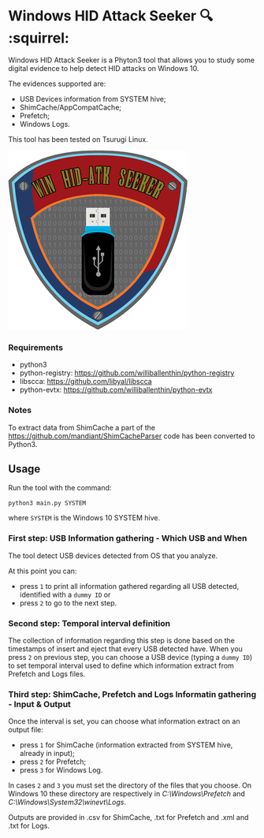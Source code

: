 # Windows HID Attack Seeker :mag: :squirrel:

Windows HID Attack Seeker is a Phyton3 tool that allows you to study some digital evidence to help detect HID attacks on Windows 10.

The evidences supported are:
- USB Devices information from SYSTEM hive;
- ShimCache/AppCompatCache;
- Prefetch;
- Windows Logs.

This tool has been tested on Tsurugi Linux.


![alt text](https://github.com/ken-42/win-hid-atk-seeker/blob/master/images/logo.png)



### Requirements
- python3
- python-registry: https://github.com/williballenthin/python-registry
- libscca: https://github.com/libyal/libscca
- python-evtx: https://github.com/williballenthin/python-evtx

### Notes
To extract data from ShimCache a part of the https://github.com/mandiant/ShimCacheParser code has been converted to Python3.

## Usage
Run the tool with the command:
```
python3 main.py SYSTEM
```
where ```SYSTEM``` is the Windows 10 SYSTEM hive.

### First step: USB Information gathering - Which USB and When
The tool detect USB devices detected from OS that you analyze.

At this point you can:
- press ```1``` to print all information gathered regarding all USB detected, identified with a ```dummy ID``` or
- press ```2``` to go to the next step.


### Second step: Temporal interval definition
The collection of information regarding this step is done based on the timestamps of insert and eject that every USB detected have.
When you press ```2``` on previous step, you can choose a USB device (typing a ```dummy ID```) to set temporal interval used to define which information extract from Prefetch and Logs files.


### Third step: ShimCache, Prefetch and Logs Informatin gathering - Input & Output
Once the interval is set, you can choose what information extract on an output file:
- press ```1``` for ShimCache (information extracted from SYSTEM hive, already in input);
- press ```2``` for Prefetch;
- press ```3``` for Windows Log.

In cases ```2``` and ```3``` you must set the directory of the files that you choose.
On Windows 10 these directory are respectively in *C:\Windows\Prefetch* and *C:\Windows\System32\winevt\Logs*.

Outputs are provided in .csv for ShimCache, .txt for Prefetch and .xml and .txt for Logs.
